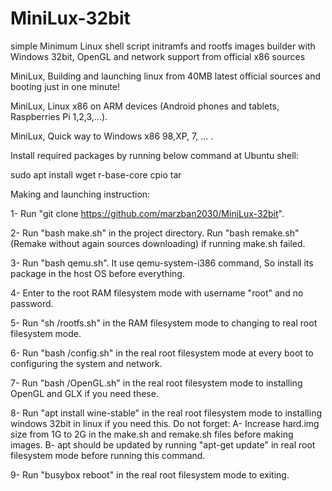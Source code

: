 # MiniLux-32bit
simple Minimum Linux shell script initramfs and rootfs images builder with Windows 32bit, OpenGL and network support from official x86 sources

MiniLux, Building and launching linux from 40MB latest official sources and booting just in one minute!

MiniLux, Linux x86 on ARM devices (Android phones and tablets, Raspberries Pi 1,2,3,...).

MiniLux, Quick way to Windows x86 98,XP, 7, ... .

Install required packages by running below command at Ubuntu shell:

sudo apt install wget r-base-core cpio tar

Making and launching instruction:

1- Run "git clone https://github.com/marzban2030/MiniLux-32bit".

2- Run "bash make.sh" in the project directory. Run "bash remake.sh" (Remake without again sources downloading) if running make.sh failed.

3- Run "bash qemu.sh". It use qemu-system-i386 command, So install its package in the host OS before everything.

4- Enter to the root RAM filesystem mode with username "root" and no password.

5- Run "sh /rootfs.sh" in the RAM filesystem mode to changing to real root filesystem mode.

6- Run "bash /config.sh" in the real root filesystem mode at every boot to configuring the system and network.

7- Run "bash /OpenGL.sh" in the real root filesystem mode to installing OpenGL and GLX if you need these.

8- Run "apt install wine-stable" in the real root filesystem mode to installing windows 32bit in linux if you need this. Do not forget: A- Increase hard.img size from 1G to 2G in the make.sh and remake.sh files before making images. B- apt should be updated by running "apt-get update" in real root filesystem mode before running this command.

9- Run "busybox reboot" in the real root filesystem mode to exiting.
